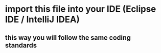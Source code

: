 # import this file into your IDE (Eclipse IDE / IntelliJ IDEA)
## this way you will follow the same coding standards
